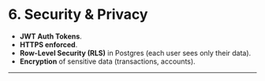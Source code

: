 # 6. Security & Privacy
- **JWT Auth Tokens**.
- **HTTPS enforced**.
- **Row-Level Security (RLS)** in Postgres (each user sees only their data).
- **Encryption** of sensitive data (transactions, accounts).

---
